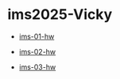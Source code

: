 # ims2025-Vicky

- [ims-01-hw](ims01-Vicky_2025_04_03_15_19_23)

- [ims-02-hw](ims-02-Vicky_2025_04_03_14_49_23)

- [ims-03-hw](ims-03-Vicky)

